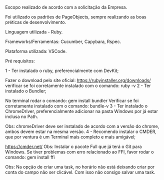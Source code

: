   

Escopo realizado de acordo com a solicitação da Empresa.

Foi utilizado os padrões de PageObjects, sempre realizando as boas préticas de desenvolvimento.

Linguagem utilizada - Ruby.

Frameworks/Ferramentas: Cucumber, Capybara, Rspec.

Plataforma utilizada: VSCode.

Pré requisitos:

1 - Ter instalado o ruby, preferencialmente com DevKit;

Fazer o download pelo site oficial: https://rubyinstaller.org/downloads/
verificar se foi corretamente instalado com o comando: ruby -v
2 - Ter instalado o Bundler;

No terminal rodar o comando: gem install bundler
Verificar se foi corretamente instalado com o comando: bundle-v
3 - Ter instalado o ChromeDriver, preferencialmente adicionar na pasta Windows por já estar inclusa no Path.

Obs: chromeDriver deve ser instalado de acordo com a versão do chrome, ambos devem estar na mesma versão.
4 - Recomendo instalar o CMDER, que por ventura é um Terminal mais completo e mais amigável;

https://cmder.net/
Obs: Instalar o pacote Full que já terá o Git para Windows.
Se tiver problemas com erro relacionado ao FFI, favor rodar o comando: gem install ffi

Obs: Na opção de criar uma task, no horário não está deixando criar por conta do campo não ser clicável. Com isso não consigo salvar uma task.

